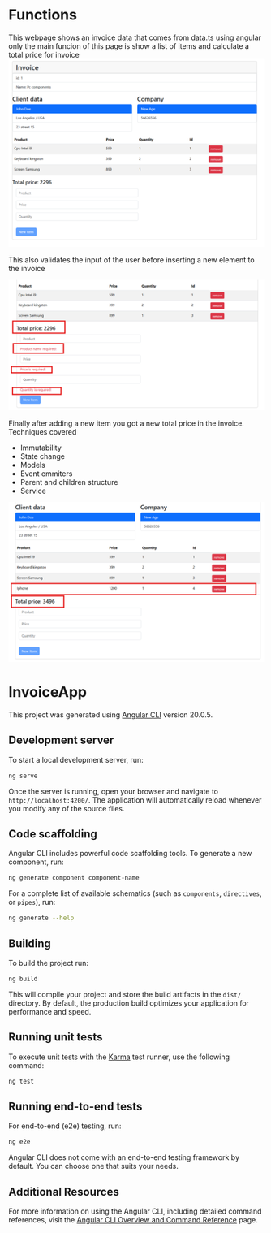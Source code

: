 # Functions
This webpage shows an invoice data that comes from data.ts using angular only
the main funcion of this page is show a list of items and calculate a total price for invoice
![alt text](https://github.com/jonas-repo/invoice-app/blob/main/src/images/invoicemain.png)

This also validates the input of the user before inserting a new element to the invoice

![alt text](https://github.com/jonas-repo/invoice-app/blob/main/src/images/totalandvalidations.PNG)

Finally after adding a new item you got a new total price in the invoice.
Techniques covered
* Immutability
* State change
* Models
* Event emmiters
* Parent and children structure
* Service


![alt text](https://github.com/jonas-repo/invoice-app/blob/main/src/images/priceupdatedandnewitemadded.PNG)




# InvoiceApp

This project was generated using [Angular CLI](https://github.com/angular/angular-cli) version 20.0.5.

## Development server

To start a local development server, run:

```bash
ng serve
```

Once the server is running, open your browser and navigate to `http://localhost:4200/`. The application will automatically reload whenever you modify any of the source files.

## Code scaffolding

Angular CLI includes powerful code scaffolding tools. To generate a new component, run:

```bash
ng generate component component-name
```

For a complete list of available schematics (such as `components`, `directives`, or `pipes`), run:

```bash
ng generate --help
```

## Building

To build the project run:

```bash
ng build
```

This will compile your project and store the build artifacts in the `dist/` directory. By default, the production build optimizes your application for performance and speed.

## Running unit tests

To execute unit tests with the [Karma](https://karma-runner.github.io) test runner, use the following command:

```bash
ng test
```

## Running end-to-end tests

For end-to-end (e2e) testing, run:

```bash
ng e2e
```

Angular CLI does not come with an end-to-end testing framework by default. You can choose one that suits your needs.

## Additional Resources

For more information on using the Angular CLI, including detailed command references, visit the [Angular CLI Overview and Command Reference](https://angular.dev/tools/cli) page.
